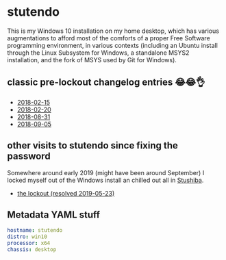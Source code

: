 # stutendo

This is my Windows 10 installation on my home desktop, which has various augmentations to afford most of the comforts of a proper Free Software programming environment, in various contexts (including an Ubuntu install through the Linux Subsystem for Windows, a standalone MSYS2 installation, and the fork of MSYS used by Git for Windows).

## classic pre-lockout changelog entries :joy::joy::ok_hand:

- [2018-02-15](87a09648-d5cb-48a6-86df-7d05893aae60.md)
- [2018-02-20](7d43d10a-b91e-47c4-a4be-d5e6cb650086.md)
- [2018-08-31](3fea91fc-afe9-4b65-9873-eeb36e7ab71b.md)
- [2018-09-05](d483ee96-83d0-451e-a913-9079a4cf0656.md)

## other visits to stutendo since fixing the password

Somewhere around early 2019 (might have been around September) I locked myself out of the Windows install an chilled out all in [Stushiba](60b5d7c5-b966-4349-9ed8-92c4a4b74422.md).

- [the lockout (resolved 2019-05-23)](e728c1bf-a3ae-46d5-9242-01538872b494.md)

## Metadata YAML stuff

```yaml
hostname: stutendo
distro: win10
processor: x64
chassis: desktop
```
